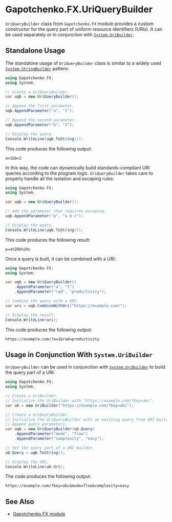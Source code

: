 ﻿# Gapotchenko.FX.UriQueryBuilder

`UriQueryBuilder` class from `Gapotchenko.FX` module provides a custom constructor for the query part of uniform resource identifiers (URIs).
It can be used separately or in conjunction with [`System.UriBuilder`](https://docs.microsoft.com/en-us/dotnet/api/system.uribuilder).

## Standalone Usage

The standalone usage of `UriQueryBuilder` class is similar to a widely used [`System.StringBuilder`](https://docs.microsoft.com/en-us/dotnet/api/system.text.stringbuilder) pattern:

```csharp
using Gapotchenko.FX;
using System;

// Create a UriQueryBuilder.
var uqb = new UriQueryBuilder();

// Append the first parameter.
uqb.AppendParameter("a", "1");

// Append the second parameter.
uqb.AppendParameter("b", "2");

// Display the query.
Console.WriteLine(uqb.ToString());
```

This code produces the following output:

```
a=1&b=2
```

In this way, the code can dynamically build standards-compliant URI queries according to the program logic.
`UriQueryBuilder` takes care to properly handle all the isolation and escaping rules:

```csharp
using Gapotchenko.FX;
using System;

var uqb = new UriQueryBuilder();

// Add the parameter that requires escaping.
uqb.AppendParameter("p", "a b c");

// Display the query.
Console.WriteLine(uqb.ToString());
```

This code produces the following result:

```
p=a%20b%20c
```


Once a query is built, it can be combined with a URI:

```csharp
using Gapotchenko.FX;
using System;

var uqb = new UriQueryBuilder()
	.AppendParameter("a", "1")
	.AppendParameter("rad", "productivity");

// Combine the query with a URI.
var uri = uqb.CombineWithUri("https://example.com/");

// Display the result.
Console.WriteLine(uri);
```

This code produces the following output:

```
https://example.com/?a=1&rad=productivity
```

## Usage in Conjunction With `System.UriBuilder`

`UriQueryBuilder` can be used in conjunction with [`System.UriBuilder`](https://docs.microsoft.com/en-us/dotnet/api/system.uribuilder) to build the query part of a URI:

```csharp
using Gapotchenko.FX;
using System;

// Create a UriBuilder.
// Initialize the UriBuilder with "https://example.com/?key=abc".
var ub = new UriBuilder("https://example.com/?key=abc");

// Create a UriQueryBuilder.
// Initialize the UriQueryBuilder with an existing query from URI builder.
// Append query parameters.
var uqb = new UriQueryBuilder(ub.Query)
    .AppendParameter("mode", "flow")
    .AppendParameter("complexity", "easy");

// Set the query part of a URI builder.
ub.Query = uqb.ToString();

// Display the URI.
Console.WriteLine(ub.Uri);
```

The code produces the following output:

```
https://example.com/?key=abc&mode=flow&complexity=easy
```

## See Also

- [Gapotchenko.FX module](../Gapotchenko.FX)
